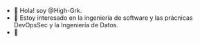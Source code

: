 - 👋 Hola! soy @High-Grk.
- 👀 Estoy interesado en la ingeniería de software y las prácnicas DevOpsSec y la Ingeniería de Datos.
- 🌱 

<!---
High-Grk/High-Grk is a ✨ special ✨ repository because its `README.md` (this file) appears on your GitHub profile.
You can click the Preview link to take a look at your changes.
--->
